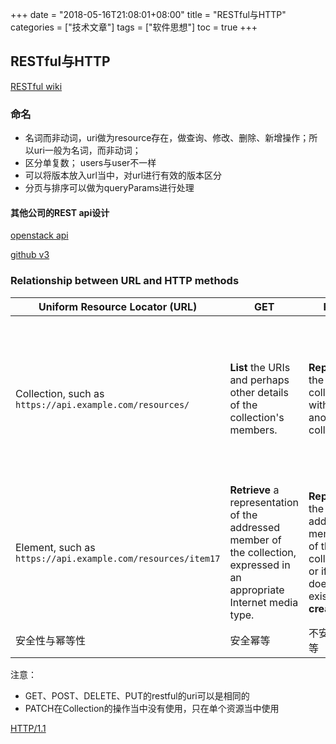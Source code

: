 +++
date = "2018-05-16T21:08:01+08:00" title = "RESTful与HTTP" categories = ["技术文章"] tags = ["软件思想"] toc = true
+++

## RESTful与HTTP

[RESTful wiki](https://en.wikipedia.org/wiki/Representational_state_transfer)

### 命名

- 名词而非动词，uri做为resource存在，做查询、修改、删除、新增操作；所以uri一般为名词，而非动词；
- 区分单复数； users与user不一样
- 可以将版本放入url当中，对url进行有效的版本区分
- 分页与排序可以做为queryParams进行处理



#### 其他公司的REST api设计

[openstack api](https://docs.openstack.org/queens/api/)

[github v3](https://developer.github.com/v3/#parameters)

### Relationship between URL and HTTP methods

| Uniform Resource Locator (URL)                              | GET                                                          | PUT                                                          | PATCH                                             | POST                                                         | DELETE                                             |
| ----------------------------------------------------------- | ------------------------------------------------------------ | ------------------------------------------------------------ | ------------------------------------------------- | ------------------------------------------------------------ | -------------------------------------------------- |
| Collection, such as `https://api.example.com/resources/`    | **List** the URIs and perhaps other details of the collection's members. | **Replace** the entire collection with another collection.   | Not generally used                                | **Create** a new entry in the collection. The new entry's URI is assigned automatically and is usually returned by the operation. | **Delete** the entire collection.                  |
| Element, such as `https://api.example.com/resources/item17` | **Retrieve** a representation of the addressed member of the collection, expressed in an appropriate Internet media type. | **Replace** the addressed member of the collection, or if it does not exist, **create**it. | **Update**the addressed member of the collection. | Not generally used. Treat the addressed member as a collection in its own right and **create** a new entry within it. | **Delete** the addressed member of the collection. |
| 安全性与幂等性                                              | 安全幂等                                                     | 不安全幂等                                                   | 不安全幂等                                        | 不安全不幂等                                                 | 不安全幂等                                         |

注意：

- GET、POST、DELETE、PUT的restful的uri可以是相同的
- PATCH在Collection的操作当中没有使用，只在单个资源当中使用



[HTTP/1.1](https://www.w3.org/Protocols/rfc2616/rfc2616.html)